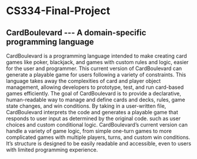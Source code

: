 # CS334-Final-Project
## CardBoulevard --- A domain-specific programming language
CardBoulevard is a programming language intended to make creating card games like poker, blackjack, and games with custom rules and logic, easier for the user and programmer. This current version of CardBoulevard can generate a playable game for users following a variety of constraints. This language takes away the complexities of card and player object management, allowing developers to prototype, test, and run card-based games efficiently. The goal of CardBoulevard is to provide a declarative, human-readable way to manage and define cards and decks, rules, game state changes, and win conditions.
By taking in a user-written file, CardBoulevard interprets the code and generates a playable game that responds to user input as determined by the original code. such as user choices and custom conditional logic. CardBoulevard’s current version can handle a variety of game logic, from simple one-turn games to more complicated games with multiple players, turns, and custom win conditions. It’s structure is designed to be easily readable and accessible, even to users with limited programming experience.

